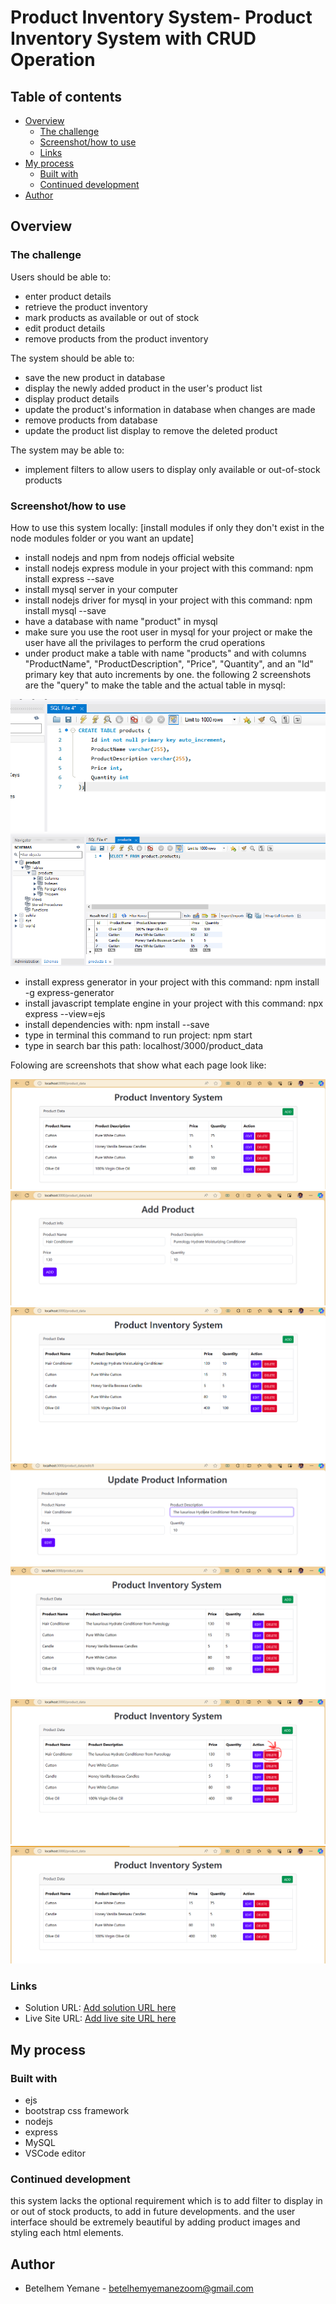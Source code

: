 # Product Inventory System- Product Inventory System with CRUD Operation


## Table of contents

- [Overview](#overview)
  - [The challenge](#the-challenge)
  - [Screenshot/how to use](#screenshot)
  - [Links](#links)
- [My process](#my-process)
  - [Built with](#built-with)
  - [Continued development](#continued-development)
- [Author](#author)

## Overview

### The challenge

Users should be able to:

- enter product details
- retrieve the product inventory
- mark products as available or out of stock
- edit product details
- remove products from the product inventory

The system should be able to:

- save the new product in database
- display the newly added product in the user's product list
- display product details
- update the product's information in database when changes are made
- remove products from database
- update the product list display to remove the deleted product

The system may be able to:

- implement filters to allow users to display only available or out-of-stock products

### Screenshot/how to use

How to use this system locally: [install modules if only they don't exist in the node modules folder or you want an update]
- install nodejs and npm from nodejs official website
- install nodejs express module in your project with this command: npm install express --save
- install mysql server in your computer
- install nodejs driver for mysql in your project with this command: npm install mysql --save
- have a database with name "product" in mysql
- make sure you use the root user in mysql for your project or make the user have all the privilages to perform the crud operations
- under product make a table with name "products" and with columns "ProductName", "ProductDescription", "Price", "Quantity", and an "Id" primary key that auto increments by one.
the following 2 screenshots are the "query" to make the table and the actual table in mysql:

![](./screenshot-database-query-new-table.PNG)
![](./screenshot-database-and-table-rows.PNG)

- install express generator in your project with this command: npm install -g express-generator
- install javascript template engine in your project with this command: npx express --view=ejs
- install dependencies with: npm install --save
- type in terminal this command to run project: npm start
- type in search bar this path: localhost/3000/product_data

Folowing are screenshots that show what each page look like:

![](./product_data.PNG)
![](./add-view.PNG)
![](./after-product-added.PNG)
![](./update-view.PNG)
![](./after-product-updated.PNG)
![](./deleting-product.PNG)
![](./after-deleted-product.PNG)

### Links

- Solution URL: [Add solution URL here](https://your-solution-url.com)
- Live Site URL: [Add live site URL here](https://your-live-site-url.com)

## My process

### Built with

- ejs
- bootstrap css framework
- nodejs
- express
- MySQL
- VSCode editor


### Continued development

this system lacks the optional requirement which is to add filter to display in or out of stock products, to add in future developments.
and the user interface should be extremely beautiful by adding product images and styling each html elements.


## Author

- Betelhem Yemane - betelhemyemanezoom@gmail.com
